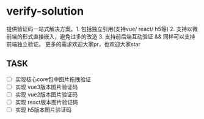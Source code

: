 # verify-solution
提供验证码一站式解决方案。1. 包括独立引用(支持vue/ react/ h5等) 2. 支持以微前端的形式直接嵌入，避免过多的改造 3. 支持前后端互动验证 &amp;&amp; 同样可以支持前端独立验证。  更多的需求欢迎大家pr，也欢迎大家star

## TASK
- [ ] 实现核心core包中图片拖拽验证
- [ ] 实现 vue3版本图片验证码
- [ ] 实现 vue2版本图片验证码
- [ ] 实现 react版本图片验证码
- [ ] 实现 h5版本图片验证码